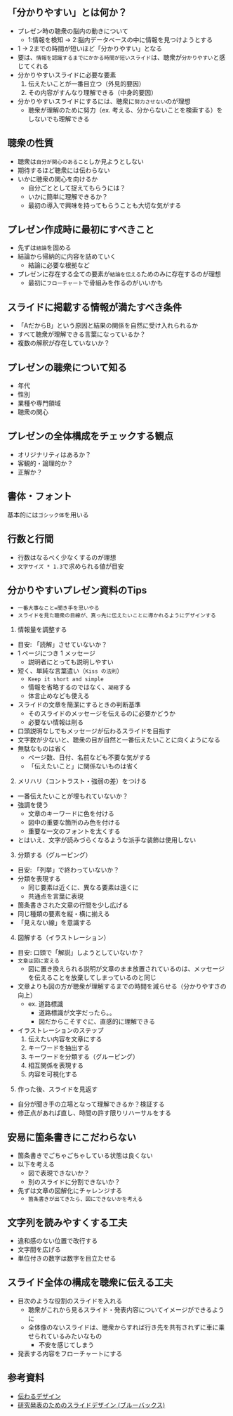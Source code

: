 ## 「分かりやすい」とは何か？

- プレゼン時の聴衆の脳内の動きについて
  - 1:情報を検知 -> 2:脳内データベースの中に情報を見つけようとする
- 1 -> 2までの時間が短いほど「分かりやすい」となる
- 要は、`情報を認識するまでにかかる時間が短いスライド`は、聴衆が`分かりやすい`と感じてくれる
- 分かりやすいスライドに必要な要素
  1. 伝えたいことが一番目立つ（外見的要因）
  2. その内容がすんなり理解できる（中身的要因）
- 分かりやすいスライドにするには、聴衆に`努力させない`のが理想
  - 聴衆が理解のために努力（ex. 考える、分からないことを検索する）をしないでも理解できる

## 聴衆の性質

- 聴衆は`自分が関心のあること`しか見ようとしない
- 期待するほど聴衆には伝わらない
- いかに聴衆の関心を向けるか
  - 自分ごととして捉えてもらうには？
  - いかに簡単に理解できるか？
  - 最初の導入で興味を持ってもらうことも大切な気がする

## プレゼン作成時に最初にすべきこと

- 先ずは`結論`を固める
- 結論から帰納的に内容を詰めていく
  - 結論に必要な根拠など
- プレゼンに存在する全ての要素が`結論を伝える`ためのみに存在するのが理想
  - 最初に`フローチャート`で骨組みを作るのがいいかも

## スライドに掲載する情報が満たすべき条件

- 「AだからB」という原因と結果の関係を自然に受け入れられるか
- すべて聴衆が理解できる言葉になっているか？
- 複数の解釈が存在していないか？

## プレゼンの聴衆について知る

- 年代
- 性別
- 業種や専門領域
- 聴衆の関心

## プレゼンの全体構成をチェックする観点

- オリジナリティはあるか？
- 客観的・論理的か？
- 正解か？

## 書体・フォント

基本的には`ゴシック体`を用いる

## 行数と行間

- 行数はなるべく少なくするのが理想
- `文字サイズ * 1.3`で求められる値が目安

## 分かりやすいプレゼン資料のTips

- `一番大事なこと=聞き手を思いやる`
- `スライドを見た聴衆の目線が、真っ先に伝えたいことに導かれるようにデザインする`

1. 情報量を調整する

- 目安: 「読解」させていないか？
- 1 ページにつき 1 メッセージ
  - 説明者にとっても説明しやすい
- 短く、単純な言葉遣い（`Kiss の法則`）
  - `Keep it short and simple`
  - 情報を省略するのではなく、`凝縮`する
  - 体言止めなども使える
- スライドの文章を簡潔にするときの判断基準
  - そのスライドのメッセージを伝えるのに必要かどうか
  - 必要ない情報は削る
- 口頭説明なしでもメッセージが伝わるスライドを目指す
- 文字数が少ないと、聴衆の目が自然と一番伝えたいことに向くようになる
- 無駄なものは省く
  - ページ数、日付、名前なども不要な気がする
  - 「伝えたいこと」に関係ないものは省く

2. メリハリ（コントラスト・強弱の差）をつける

- 一番伝えたいことが埋もれていないか？
- 強調を使う
  - 文章のキーワードに色を付ける
  - 図中の重要な箇所のみ色を付ける
  - 重要な一文のフォントを太くする
- とはいえ、文字が読みづらくなるような派手な装飾は使用しない

3. 分類する（グルーピング）

- 目安: 「列挙」で終わっていないか？
- 分類を表現する
  - 同じ要素は近くに、異なる要素は遠くに
  - 共通点を言葉に表現
- 箇条書きされた文章の行間を少し広げる
- 同じ種類の要素を縦・横に揃える
- 「見えない線」を意識する

4. 図解する（イラストレーション）

- 目安: 口頭で「解説」しようとしていないか？
- `文章は図に変える`
  - 図に置き換えられる説明が文章のまま放置されているのは、メッセージを伝えることを放棄してしまっているのと同じ
- 文章よりも図の方が聴衆が理解するまでの時間を減らせる（分かりやすさの向上）
  - ex. 道路標識
    - 道路標識が文字だったら。。
    - 図だからこそすぐに、直感的に理解できる
- イラストレーションのステップ
  1. 伝えたい内容を文章にする
  2. キーワードを抽出する
  3. キーワードを分類する（グルーピング）
  4. 相互関係を表現する
  5. 内容を可視化する

5. 作った後、スライドを見返す

- 自分が聞き手の立場となって理解できるか？検証する
- 修正点があれば直し、時間の許す限りリハーサルをする

## 安易に箇条書きにこだわらない

- 箇条書きでごちゃごちゃしている状態は良くない
- 以下を考える
  - 図で表現できないか？
  - 別のスライドに分割できないか？
- 先ずは文章の図解化にチャレンジする
  - `箇条書きが出てきたら、図にできないかを考える`

## 文字列を読みやすくする工夫

- 違和感のない位置で改行する
- 文字間を広げる
- 単位付きの数字は数字を目立たせる

## スライド全体の構成を聴衆に伝える工夫

- 目次のような役割のスライドを入れる
  - 聴衆がこれから見るスライド・発表内容についてイメージができるように
  - 全体像のないスライドは、聴衆からすれば行き先を共有されずに車に乗せられているみたいなもの
    - 不安を感じてしまう
- 発表する内容をフローチャートにする

## 参考資料

- [伝わるデザイン](https://tsutawarudesign.com/)
- [研究発表のためのスライドデザイン (ブルーバックス)](https://amzn.asia/d/75ftKrc)
